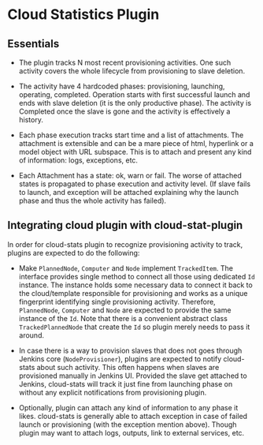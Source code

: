# Cloud Statistics Plugin

## Essentials

- The plugin tracks N most recent provisioning activities. One such
activity covers the whole lifecycle from provisioning to slave deletion.

- The activity have 4 hardcoded phases: provisioning, launching,
operating, completed. Operation starts with first successful launch and
ends with slave deletion (it is the only productive phase). The activity
is Completed once the slave is gone and the activity is effectively a
history.

- Each phase execution tracks start time and a list of attachments. The attachment
is extensible and can be a mare piece of html, hyperlink or a model object with
URL subspace. This is to attach and present any kind of information: logs, exceptions,
etc.

- Each Attachment has a state: ok, warn or fail. The worse of
attached states is propagated to phase execution and activity level. (If
slave fails to launch, and exception will be attached explaining why the
launch phase and thus the whole activity has failed).

## Integrating cloud plugin with cloud-stat-plugin

In order for cloud-stats plugin to recognize provisioning activity to track,
plugins are expected to do the following:

- Make `PlannedNode`, `Computer` and `Node` implement `TrackedItem`. The interface
provides single method to connect all those using dedicated `Id` instance. The
instance holds some necessary data to connect it back to the cloud/template
responsible for provisioning and works as a unique fingerprint identifying single provisioning
activity. Therefore, `PlannedNode`, `Computer` and `Node` are expected to provide
the same instance of the `Id`. Note that there is a convenient abstract class
`TrackedPlannedNode` that create the `Id` so plugin merely needs to pass it around.

- In case there is a way to provision slaves that does not goes through Jenkins
core (`NodeProvisioner`), plugins are expected to notify cloud-stats about such
activity. This often happens when slaves are provisioned manually in Jenkins UI.
Provided the slave get attached to Jenkins, cloud-stats will track it just fine from launching
phase on without any explicit notifications from provisioning plugin.

- Optionally, plugin can attach any kind of information to any phase it likes.
cloud-stats is generally able to attach exception in case of failed launch or provisioning
(with the exception mention above). Though plugin may want to attach logs, outputs,
link to external services, etc.

